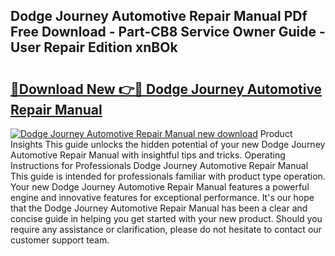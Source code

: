 ## Dodge Journey Automotive Repair Manual PDf Free Download - Part-CB8 Service Owner Guide - User Repair Edition xnBOk

# <h2><a href="http://bc5267.oget.top/?id=Dodge+Journey+Automotive+Repair+Manual">🔗Download New 👉🔴 Dodge Journey Automotive Repair Manual</a></h2>

[![Dodge Journey Automotive Repair Manual new download](https://i.imgur.com/5g1atiW.png)](http://bc5267.oget.top/?id=Dodge+Journey+Automotive+Repair+Manual)
Product Insights This guide unlocks the hidden potential of your new Dodge Journey Automotive Repair Manual with insightful tips and tricks. Operating Instructions for Professionals Dodge Journey Automotive Repair Manual This guide is intended for professionals familiar with product type operation. Your new Dodge Journey Automotive Repair Manual features a powerful engine and innovative features for exceptional performance. It's our hope that the Dodge Journey Automotive Repair Manual has been a clear and concise guide in helping you get started with your new product. Should you require any assistance or clarification, please do not hesitate to contact our customer support team.
